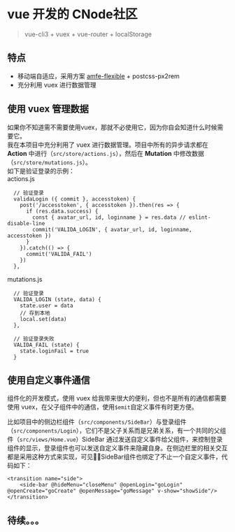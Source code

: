 # vue 开发的 CNode社区
> vue-cli3 + vuex + vue-router + localStorage

## 特点
- 移动端自适应，采用方案 [amfe-flexible](https://github.com/amfe/lib-flexible) + postcss-px2rem
- 充分利用 vuex 进行数据管理

## 使用 vuex 管理数据
如果你不知道需不需要使用vuex，那就不必使用它，因为你自会知道什么时候需要它。     
我在本项目中充分利用了 vuex 进行数据管理。项目中所有的异步请求都在 **Action** 中进行（`src/store/actions.js`），然后在 **Mutation** 中修改数据（`src/store/mutations.js`）。    
如下是验证登录的示例：    
actions.js
```
  // 验证登录
  validaLogin ({ commit }, accesstoken) {
    post('/accesstoken', { accesstoken }).then(res => {
      if (res.data.success) {
        const { avatar_url, id, loginname } = res.data // eslint-disable-line
        commit('VALIDA_LOGIN', { avatar_url, id, loginname, accesstoken })
      }
    }).catch(() => {
      commit('VALIDA_FAIL')
    })
  },
```

mutations.js
```
  // 验证登录
  VALIDA_LOGIN (state, data) {
    state.user = data
    // 存到本地
    local.set(data)
  },

  // 验证登录失败
  VALIDA_FAIL (state) {
    state.loginFail = true
  }

```


## 使用自定义事件通信
组件化的开发模式，使用 vuex 给我带来很大的便利，但也不是所有的通信都需要使用 vuex，在父子组件中的通信，使用`$emit`自定义事件有时更方便。

比如项目中的侧边栏组件（`src/components/SideBar`）与登录组件（`src/components/Login`），它们不是父子关系而是兄弟关系，有一个共同的父组件（`src/views/Home.vue`）SideBar 通过发送自定义事件给父组件，来控制登录组件的显示，登录组件也可以发送自定义事件来隐藏自身。在侧边栏里的相关交互都是采用这种方式来实现，可见SideBar组件也绑定了不止一个自定义事件，代码如下：
```
<transition name="side">
    <side-bar @hideMenu="closeMenu" @openLogin="goLogin" @openCreate="goCreate" @openMessage="goMessage" v-show="showSide"/>
</transition>
```

## 待续。。。